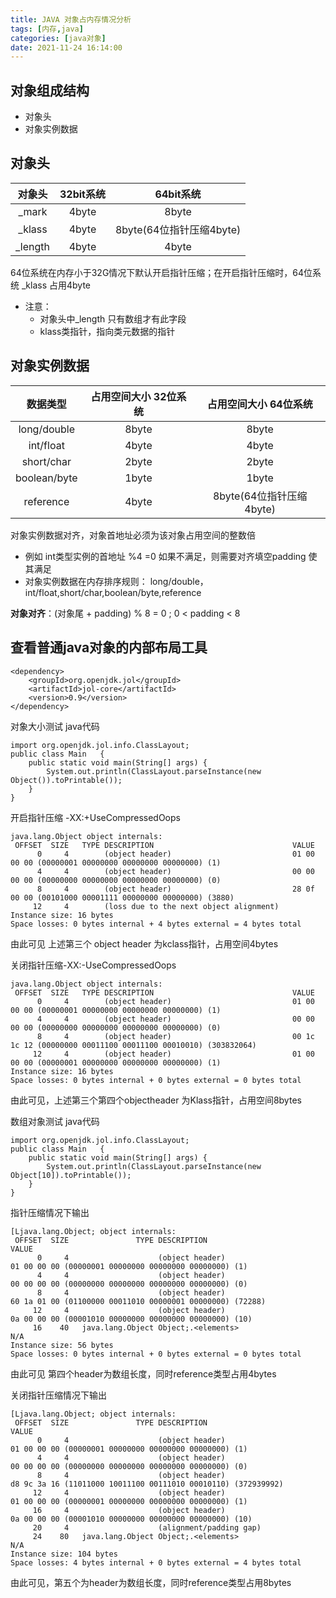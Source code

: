 ```yaml
---
title: JAVA 对象占内存情况分析
tags: [内存,java]
categories: [java对象]
date: 2021-11-24 16:14:00
---
```

## 对象组成结构

- 对象头
- 对象实例数据

## 对象头

|对象头  |  32bit系统   | 64bit系统  |
|  :--:  |  :--:  | :--:  |
| _mark    | 4byte  | 8byte |
| _klass    | 4byte  | 8byte(64位指针压缩4byte) |
| _length   | 4byte  | 4byte |

64位系统在内存小于32G情况下默认开启指针压缩；在开启指针压缩时，64位系统 _klass 占用4byte

- 注意：
    - 对象头中_length 只有数组才有此字段
    - klass类指针，指向类元数据的指针

## 对象实例数据

|   数据类型   | 占用空间大小 32位系统 |  占用空间大小 64位系统   |
| :----------: | :-------------------: | :----------------------: |
| long/double  |         8byte         |          8byte           |
|  int/float   |         4byte         |          4byte           |
|  short/char  |         2byte         |          2byte           |
| boolean/byte |         1byte         |          1byte           |
|  reference   |         4byte         | 8byte(64位指针压缩4byte) |

对象实例数据对齐，对象首地址必须为该对象占用空间的整数倍 
- 例如 int类型实例的首地址 %4 =0 如果不满足，则需要对齐填空padding 使其满足
- 对象实例数据在内存排序规则： long/double，int/float,short/char,boolean/byte,reference

**对象对齐**：(对象尾 + padding) % 8 = 0 ; 0 < padding < 8

## 查看普通java对象的内部布局工具

```
<dependency>
	<groupId>org.openjdk.jol</groupId>
	<artifactId>jol-core</artifactId>
	<version>0.9</version>
</dependency>
```
对象大小测试 java代码
```
import org.openjdk.jol.info.ClassLayout;
public class Main   {
    public static void main(String[] args) {
        System.out.println(ClassLayout.parseInstance(new Object()).toPrintable());
    }
}
```
开启指针压缩 -XX:+UseCompressedOops
```
java.lang.Object object internals:
 OFFSET  SIZE   TYPE DESCRIPTION                               VALUE
      0     4        (object header)                           01 00 00 00 (00000001 00000000 00000000 00000000) (1)
      4     4        (object header)                           00 00 00 00 (00000000 00000000 00000000 00000000) (0)
      8     4        (object header)                           28 0f 00 00 (00101000 00001111 00000000 00000000) (3880)
     12     4        (loss due to the next object alignment)
Instance size: 16 bytes
Space losses: 0 bytes internal + 4 bytes external = 4 bytes total
```
由此可见 上述第三个 object header 为kclass指针，占用空间4bytes

关闭指针压缩-XX:-UseCompressedOops 
```
java.lang.Object object internals:
 OFFSET  SIZE   TYPE DESCRIPTION                               VALUE
      0     4        (object header)                           01 00 00 00 (00000001 00000000 00000000 00000000) (1)
      4     4        (object header)                           00 00 00 00 (00000000 00000000 00000000 00000000) (0)
      8     4        (object header)                           00 1c 1c 12 (00000000 00011100 00011100 00010010) (303832064)
     12     4        (object header)                           01 00 00 00 (00000001 00000000 00000000 00000000) (1)
Instance size: 16 bytes
Space losses: 0 bytes internal + 0 bytes external = 0 bytes total
```
由此可见，上述第三个第四个objectheader 为Klass指针，占用空间8bytes

数组对象测试 java代码
```
import org.openjdk.jol.info.ClassLayout;
public class Main   {
    public static void main(String[] args) {
        System.out.println(ClassLayout.parseInstance(new Object[10]).toPrintable());
    }
}
```
指针压缩情况下输出
```
[Ljava.lang.Object; object internals:
 OFFSET  SIZE               TYPE DESCRIPTION                               VALUE
      0     4                    (object header)                           01 00 00 00 (00000001 00000000 00000000 00000000) (1)
      4     4                    (object header)                           00 00 00 00 (00000000 00000000 00000000 00000000) (0)
      8     4                    (object header)                           60 1a 01 00 (01100000 00011010 00000001 00000000) (72288)
     12     4                    (object header)                           0a 00 00 00 (00001010 00000000 00000000 00000000) (10)
     16    40   java.lang.Object Object;.<elements>                        N/A
Instance size: 56 bytes
Space losses: 0 bytes internal + 0 bytes external = 0 bytes total
```
由此可见 第四个header为数组长度，同时reference类型占用4bytes

关闭指针压缩情况下输出
```
[Ljava.lang.Object; object internals:
 OFFSET  SIZE               TYPE DESCRIPTION                               VALUE
      0     4                    (object header)                           01 00 00 00 (00000001 00000000 00000000 00000000) (1)
      4     4                    (object header)                           00 00 00 00 (00000000 00000000 00000000 00000000) (0)
      8     4                    (object header)                           d8 9c 3a 16 (11011000 10011100 00111010 00010110) (372939992)
     12     4                    (object header)                           01 00 00 00 (00000001 00000000 00000000 00000000) (1)
     16     4                    (object header)                           0a 00 00 00 (00001010 00000000 00000000 00000000) (10)
     20     4                    (alignment/padding gap)                  
     24    80   java.lang.Object Object;.<elements>                        N/A
Instance size: 104 bytes
Space losses: 4 bytes internal + 0 bytes external = 4 bytes total
```
由此可见，第五个为header为数组长度，同时reference类型占用8bytes




